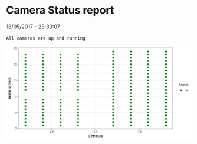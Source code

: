 Camera Status report
================
18/05/2017 - 23:33:07

    All cameras are up and running

![](camreport_files/figure-markdown_github/unnamed-chunk-2-1.png)
